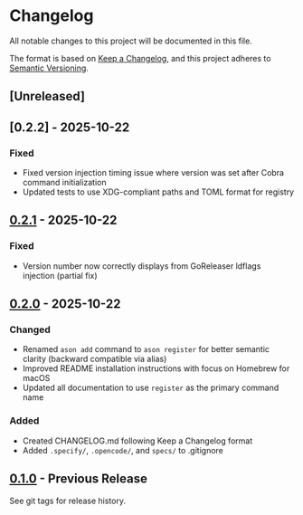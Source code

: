 # Changelog

All notable changes to this project will be documented in this file.

The format is based on [Keep a Changelog](https://keepachangelog.com/en/1.0.0/),
and this project adheres to [Semantic Versioning](https://semver.org/spec/v2.0.0.html).

## [Unreleased]

## [0.2.2] - 2025-10-22

### Fixed
- Fixed version injection timing issue where version was set after Cobra command initialization
- Updated tests to use XDG-compliant paths and TOML format for registry

## [0.2.1] - 2025-10-22

### Fixed
- Version number now correctly displays from GoReleaser ldflags injection (partial fix)

## [0.2.0] - 2025-10-22

### Changed
- Renamed `ason add` command to `ason register` for better semantic clarity (backward compatible via alias)
- Improved README installation instructions with focus on Homebrew for macOS
- Updated all documentation to use `register` as the primary command name

### Added
- Created CHANGELOG.md following Keep a Changelog format
- Added `.specify/`, `.opencode/`, and `specs/` to .gitignore

## [0.1.0] - Previous Release

See git tags for release history.

[0.2.1]: https://github.com/madstone-tech/ason/compare/v0.2.0...v0.2.1
[0.2.0]: https://github.com/madstone-tech/ason/compare/v0.1.0...v0.2.0
[0.1.0]: https://github.com/madstone-tech/ason/releases/tag/v0.1.0
